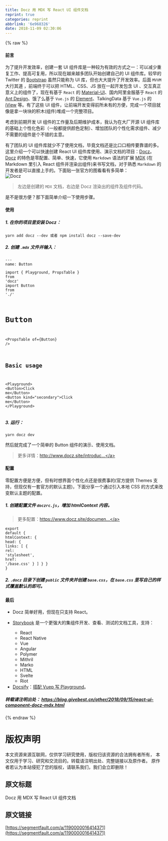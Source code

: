 ```yaml
---
title: Docz 用 MDX 写 React UI 组件文档
reprint: true
categories: reprint
abbrlink: '6e968326'
date: 2018-11-09 02:30:06
---
```


{% raw %}
<h4>&#x524D;&#x8A00;</h4><p>&#x4E3A;&#x4E86;&#x63D0;&#x5347;&#x5F00;&#x53D1;&#x6548;&#x7387;&#xFF0C;&#x521B;&#x5EFA;&#x4E00;&#x5957; UI &#x7EC4;&#x4EF6;&#x5E93;&#x662F;&#x4E00;&#x79CD;&#x8F83;&#x4E3A;&#x6709;&#x6548;&#x7684;&#x65B9;&#x5F0F;&#x4E4B;&#x4E00;&#xFF1A;&#x53EF;&#x4EE5;&#x51CF;&#x5C11;&#x91CD;&#x590D;&#x5DE5;&#x4F5C;&#x3001;&#x63D0;&#x9AD8;&#x53EF;&#x590D;&#x7528;&#xFF0C;&#x6240;&#x4EE5;&#x73B0;&#x5728;&#x8D8A;&#x6765;&#x8D8A;&#x591A;&#x56E2;&#x961F;&#x5F00;&#x59CB;&#x521B;&#x5EFA;&#x81EA;&#x5DF1;&#x7684; UI &#x7EC4;&#x4EF6;&#x5E93;&#x3002;&#x8F83;&#x65E9;&#x7684; Twitter &#x7684; <a href="http://getbootstrap.com/" rel="nofollow noreferrer" target="_blank">Bootstrap</a> &#x867D;&#x7136;&#x53EA;&#x80FD;&#x79F0;&#x4E3A; UI &#x5E93;&#xFF0C;&#x4F46;&#x4E5F;&#x5927;&#x5927;&#x63D0;&#x5347;&#x4E86;&#x5F00;&#x53D1;&#x6548;&#x7387;&#x3002;&#x540E;&#x9762; <code>MVVM</code> &#x5927;&#x884C;&#x5176;&#x9053; &#xFF0C;&#x524D;&#x7AEF;&#x7EC8;&#x4E8E;&#x53EF;&#x4EE5;&#x628A; HTML&#x3001;CSS&#x3001;JS &#x653E;&#x5728;&#x4E00;&#x8D77;&#x5F00;&#x53D1;&#x5305;&#x542B; UI &#x3001;&#x4EA4;&#x4E92;&#x771F;&#x6B63;&#x610F;&#x4E49;&#x4E0A;&#x7684;&#x7EC4;&#x4EF6;&#x4E86;&#xFF0C;&#x73B0;&#x5728;&#x6709;&#x57FA;&#x4E8E; <code>React</code> &#x7684; <a href="https://material-ui.com/demos/app-bar/" rel="nofollow noreferrer" target="_blank">Material-UI</a>&#x3001;&#x56FD;&#x5185;&#x963F;&#x91CC;&#x91D1;&#x670D;&#x57FA;&#x4E8E; <code>React</code> &#x7684; <a href="https://ant.design/docs/react/introduce-cn" rel="nofollow noreferrer" target="_blank">Ant Design</a>&#x3001;&#x997F;&#x4E86;&#x4E48;&#x57FA;&#x4E8E; <code>Vue.js</code> &#x7684; <a href="https://element.eleme.io/" rel="nofollow noreferrer" target="_blank">Element</a>&#x3001;TalkingData &#x57FA;&#x4E8E; <code>Vue.js</code> &#x7684; <a href="https://iviewui.com/" rel="nofollow noreferrer" target="_blank">iView</a> &#x7B49;&#x3002;&#x6709;&#x4E86;&#x8FD9;&#x4E9B; UI &#x7EC4;&#x4EF6;&#xFF0C;&#x8BA9;&#x524D;&#x7AEF;&#x5F00;&#x53D1;&#x53D8;&#x5F97;&#x524D;&#x6240;&#x672A;&#x6709;&#x7684;&#x65B9;&#x4FBF;&#xFF0C;&#x5B8C;&#x6210;&#x4E00;&#x4E2A;&#x9879;&#x76EE;&#x5C31;&#x50CF;&#x662F;&#x62FF;&#x4E00;&#x5757;&#x5757;&#x7684;&#x79EF;&#x6728;(&#x7EC4;&#x4EF6;)&#x5806;&#x6210;&#x4E00;&#x4E2A;&#x5B8C;&#x6574;&#x9879;&#x76EE;&#x3002;</p><p>&#x8003;&#x8651;&#x5230;&#x524D;&#x671F;&#x5F00;&#x53D1; UI &#x7EC4;&#x4EF6;&#x7684;&#x5DE5;&#x4F5C;&#x91CF;&#x53CA;&#x540E;&#x671F;&#x7EF4;&#x62A4;&#x6210;&#x672C;&#xFF0C;&#x6211;&#x8BA4;&#x4E3A;&#x5728;&#x5927;&#x5382;&#x5F00;&#x6E90; UI &#x7EC4;&#x4EF6;&#x5E93;&#x7684;&#x57FA;&#x7840;&#x4E0A;&#x4E2A;&#x6027;&#x5316;&#x8272;&#x5F69;&#xFF08;&#x4E00;&#x822C;&#x90FD;&#x63D0;&#x4F9B;&#x989C;&#x8272;&#x5B9A;&#x5236;&#xFF09;&#x3001;&#x589E;&#x52A0;&#x56E2;&#x961F;&#x7684;&#x4E2A;&#x6027;&#x5316;&#x9700;&#x6C42;&#x7EC4;&#x4EF6;&#x3001;&#x51CF;&#x5C11;&#x4E0D;&#x9700;&#x8981;&#x7684;&#x7EC4;&#x4EF6;&#x662F;&#x4E2A;&#x4E0D;&#x9519;&#x7684;&#x4E3B;&#x610F;&#x3002;</p><p>&#x6709;&#x4E86;&#x56E2;&#x961F;&#x7684; UI &#x7EC4;&#x4EF6;&#x5E93;&#x5C31;&#x5C11;&#x4E0D;&#x4E86;&#x4F7F;&#x7528;&#x6587;&#x6863;&#xFF0C;&#x6BD5;&#x7ADF;&#x6587;&#x6863;&#x8FD8;&#x662F;&#x6BD4;&#x53E3;&#x53E3;&#x76F8;&#x4F20;&#x8981;&#x9760;&#x8C31;&#x7684;&#x591A;&#x3002;&#x8FD9;&#x91CC;&#x4ECB;&#x7ECD;&#x4E00;&#x4E2A;&#x53EF;&#x4EE5;&#x5FEB;&#x901F;&#x521B;&#x5EFA; React UI &#x7EC4;&#x4EF6;&#x5E93;&#x4F7F;&#x7528;&#x3001;&#x6F14;&#x793A;&#x6587;&#x6863;&#x7684;&#x9879;&#x76EE;&#xFF1A;<a href="https://github.com/pedronauck/docz" rel="nofollow noreferrer" target="_blank">Docz</a>&#x3002;<a href="https://github.com/pedronauck/docz" rel="nofollow noreferrer" target="_blank">Docz</a> &#x7684;&#x7279;&#x8272;&#x662F;&#x96F6;&#x914D;&#x7F6E;&#x3001;&#x7B80;&#x5355;&#x3001;&#x5FEB;&#x901F;&#xFF0C;&#x5B83;&#x4F7F;&#x7528; <code>Markdown</code> &#x8BED;&#x6CD5;&#x7684;&#x6269;&#x5C55; <a href="https://github.com/mdx-js/mdx" rel="nofollow noreferrer" target="_blank">MDX</a> (&#x5728; Markdown &#x91CC;&#x5F15;&#x5165; React &#x7EC4;&#x4EF6;&#x5E76;&#x6E32;&#x67D3;&#x51FA;&#x7EC4;&#x4EF6;)&#x6765;&#x4E66;&#x5199;&#x6587;&#x6863;&#xFF0C;&#x5BF9;&#x4E8E;&#x719F;&#x6089; <code>Markdown</code> &#x7684;&#x5F00;&#x53D1;&#x8005;&#x662F;&#x53EF;&#x4EE5;&#x76F4;&#x63A5;&#x4E0A;&#x624B;&#x7684;&#x3002;&#x4E0B;&#x9762;&#x8D34;&#x4E00;&#x5F20;&#x5B98;&#x65B9;&#x7684;&#x56FE;&#x770B;&#x770B;&#x6709;&#x591A;&#x7B80;&#x5355;&#xFF1A;<br><span class="img-wrap"><img data-src="/img/remote/1460000016414374?w=1634&amp;h=938" src="https://static.alili.tech/img/remote/1460000016414374?w=1634&amp;h=938" alt="Docz" title="Docz" style="cursor:pointer;display:inline"></span></p><blockquote>&#x5DE6;&#x8FB9;&#x662F;&#x521B;&#x5EFA;&#x7684; <code>MDX</code> &#x6587;&#x6863;&#xFF0C;&#x53F3;&#x8FB9;&#x662F; Docz &#x6E32;&#x67D3;&#x51FA;&#x7684;&#x7EC4;&#x4EF6;&#x53CA;&#x7EC4;&#x4EF6;&#x4EE3;&#x7801;&#x3002;</blockquote><p>&#x662F;&#x4E0D;&#x662F;&#x5F88;&#x65B9;&#x4FBF;&#xFF1F;&#x90A3;&#x4E0B;&#x9762;&#x7B80;&#x5355;&#x4ECB;&#x7ECD;&#x4E00;&#x4E0B;&#x4F7F;&#x7528;&#x6B65;&#x9AA4;&#x3002;</p><h4>&#x4F7F;&#x7528;</h4><h5>1. &#x5728;&#x4F60;&#x7684;&#x9879;&#x76EE;&#x91CC;&#x5B89;&#x88C5; Docz&#xFF1A;</h5><div class="widget-codetool" style="display:none"><div class="widget-codetool--inner"><span class="selectCode code-tool" data-toggle="tooltip" data-placement="top" title="" data-original-title="&#x5168;&#x9009;"></span> <span type="button" class="copyCode code-tool" data-toggle="tooltip" data-placement="top" data-clipboard-text="yarn add docz --dev &#x6216;&#x8005; npm install docz --save-dev" title="" data-original-title="&#x590D;&#x5236;"></span> <span type="button" class="saveToNote code-tool" data-toggle="tooltip" data-placement="top" title="" data-original-title="&#x653E;&#x8FDB;&#x7B14;&#x8BB0;"></span></div></div><pre class="hljs q"><code style="word-break:break-word;white-space:initial">yarn add docz --<span class="hljs-built_in">dev</span> &#x6216;&#x8005; npm install docz --<span class="hljs-built_in">save</span>-<span class="hljs-built_in">dev</span></code></pre><h5>2. &#x521B;&#x5EFA; <code>.mdx</code> &#x6587;&#x4EF6;&#x5E76;&#x8F93;&#x5165;&#xFF1A;</h5><div class="widget-codetool" style="display:none"><div class="widget-codetool--inner"><span class="selectCode code-tool" data-toggle="tooltip" data-placement="top" title="" data-original-title="&#x5168;&#x9009;"></span> <span type="button" class="copyCode code-tool" data-toggle="tooltip" data-placement="top" data-clipboard-text="---
name: Button
---

import { Playground, PropsTable } from &apos;docz&apos;
import Button from &apos;./&apos;

# Button

&lt;PropsTable of={Button} /&gt;

## Basic usage

&lt;Playground&gt;
 &lt;Button&gt;Click me&lt;/Button&gt;
 &lt;Button kind=&quot;secondary&quot;&gt;Click me&lt;/Button&gt;
&lt;/Playground&gt;" title="" data-original-title="&#x590D;&#x5236;"></span> <span type="button" class="saveToNote code-tool" data-toggle="tooltip" data-placement="top" title="" data-original-title="&#x653E;&#x8FDB;&#x7B14;&#x8BB0;"></span></div></div><pre class="javascript hljs"><code class="js">---
name: Button
---

<span class="hljs-keyword">import</span> { Playground, PropsTable } <span class="hljs-keyword">from</span> <span class="hljs-string">&apos;docz&apos;</span>
<span class="hljs-keyword">import</span> Button <span class="hljs-keyword">from</span> <span class="hljs-string">&apos;./&apos;</span>

# Button

&lt;PropsTable <span class="hljs-keyword">of</span>={Button} /&gt;

## Basic usage

&lt;Playground&gt;
 <span class="xml"><span class="hljs-tag">&lt;<span class="hljs-name">Button</span>&gt;</span>Click me<span class="hljs-tag">&lt;/<span class="hljs-name">Button</span>&gt;</span></span>
 &lt;Button kind=<span class="hljs-string">&quot;secondary&quot;</span>&gt;Click me&lt;<span class="hljs-regexp">/Button&gt;
&lt;/</span>Playground&gt;</code></pre><h5>3. &#x8FD0;&#x884C;&#xFF1A;</h5><div class="widget-codetool" style="display:none"><div class="widget-codetool--inner"><span class="selectCode code-tool" data-toggle="tooltip" data-placement="top" title="" data-original-title="&#x5168;&#x9009;"></span> <span type="button" class="copyCode code-tool" data-toggle="tooltip" data-placement="top" data-clipboard-text="yarn docz dev" title="" data-original-title="&#x590D;&#x5236;"></span> <span type="button" class="saveToNote code-tool" data-toggle="tooltip" data-placement="top" title="" data-original-title="&#x653E;&#x8FDB;&#x7B14;&#x8BB0;"></span></div></div><pre class="hljs ebnf"><code style="word-break:break-word;white-space:initial"><span class="hljs-attribute">yarn docz dev</span></code></pre><p>&#x7136;&#x540E;&#x5C31;&#x5B8C;&#x6210;&#x4E86;&#x4E00;&#x4E2A;&#x7B80;&#x5355;&#x7684; Button &#x7EC4;&#x4EF6;&#x7684;&#x6F14;&#x793A;&#x3001;&#x4F7F;&#x7528;&#x6587;&#x6863;&#x3002;<br><span class="img-wrap"><img data-src="/img/remote/1460000016414375" src="https://static.alili.tech/img/remote/1460000016414375" alt="" title="" style="cursor:pointer;display:inline"></span></p><blockquote>&#x66F4;&#x591A;&#x8BE6;&#x60C5;&#xFF1A;<a href="http://www.docz.site/introduction/getting-started" rel="nofollow noreferrer" target="_blank">http://www.docz.site/introduc...</a></blockquote><h4>&#x914D;&#x7F6E;</h4><p>&#x96F6;&#x914D;&#x7F6E;&#x65B9;&#x4FBF;&#x662F;&#x65B9;&#x4FBF;&#xFF0C;&#x4F46;&#x6709;&#x65F6;&#x60F3;&#x754C;&#x9762;&#x4E2A;&#x6027;&#x5316;&#x70B9;&#x8FD8;&#x662F;&#x5F88;&#x8D39;&#x4E8B;&#x7684;(&#x5B98;&#x65B9;&#x63D0;&#x4F9B; Themes &#x652F;&#x6301;&#xFF0C;&#x4F46;&#x73B0;&#x4EC5;&#x6709;&#x4E00;&#x5957;&#x5B98;&#x65B9;&#x7684;&#x9ED8;&#x8BA4;&#x4E3B;&#x9898;)&#xFF0C;&#x4E0B;&#x9762;&#x5206;&#x4EAB;&#x4E00;&#x4E2A;&#x901A;&#x8FC7;&#x5F15;&#x5165;&#x672C;&#x5730; CSS &#x7684;&#x65B9;&#x5F0F;&#x6765;&#x6539;&#x53D8;&#x9ED8;&#x8BA4;&#x4E3B;&#x9898;&#x7684;&#x914D;&#x7F6E;&#x3002;</p><h5>1. &#x521B;&#x5EFA;&#x914D;&#x7F6E;&#x6587;&#x4EF6; <code>doczrc.js</code>&#xFF0C;&#x589E;&#x52A0; htmlContext &#x5185;&#x5BB9;&#x3002;</h5><blockquote>&#x66F4;&#x591A;&#x914D;&#x7F6E;&#xFF1A;<a href="https://www.docz.site/documentation/project-configuration" rel="nofollow noreferrer" target="_blank">https://www.docz.site/documen...</a></blockquote><div class="widget-codetool" style="display:none"><div class="widget-codetool--inner"><span class="selectCode code-tool" data-toggle="tooltip" data-placement="top" title="" data-original-title="&#x5168;&#x9009;"></span> <span type="button" class="copyCode code-tool" data-toggle="tooltip" data-placement="top" data-clipboard-text="export default {
  htmlContext: {
    head: {
      links: [
        { rel: &apos;stylesheet&apos;, href: &apos;/base.css&apos; }
      ]
    }
  }
}" title="" data-original-title="&#x590D;&#x5236;"></span> <span type="button" class="saveToNote code-tool" data-toggle="tooltip" data-placement="top" title="" data-original-title="&#x653E;&#x8FDB;&#x7B14;&#x8BB0;"></span></div></div><pre class="hljs less"><code><span class="hljs-selector-tag">export</span> <span class="hljs-selector-tag">default</span> {
  <span class="hljs-attribute">htmlContext</span>: {
    <span class="hljs-attribute">head</span>: {
      <span class="hljs-attribute">links</span>: [
        { <span class="hljs-attribute">rel</span>: <span class="hljs-string">&apos;stylesheet&apos;</span>, <span class="hljs-attribute">href</span>: <span class="hljs-string">&apos;/base.css&apos;</span> }
      ]
    }
  }
}</code></pre><h5>2. <code>.docz</code> &#x76EE;&#x5F55;&#x4E0B;&#x521B;&#x5EFA; <code>public</code> &#x6587;&#x4EF6;&#x5939;&#x5E76;&#x521B;&#x5EFA; <code>base.css</code>&#xFF0C;&#x5728; <code>base.css</code> &#x91CC;&#x5199;&#x81EA;&#x5DF1;&#x7684;&#x6837;&#x5F0F;&#x8986;&#x76D6;&#x9ED8;&#x8BA4;&#x7684;&#x5373;&#x53EF;&#x3002;</h5><h4>&#x6700;&#x540E;</h4><ul><li>Docz &#x7B80;&#x5355;&#x597D;&#x7528;&#xFF0C;&#x4F46;&#x73B0;&#x5728;&#x53EA;&#x652F;&#x6301; React&#x3002;</li><li><p><a href="https://github.com/storybooks/storybook" rel="nofollow noreferrer" target="_blank">Storybook</a> &#x662F;&#x4E00;&#x4E2A;&#x66F4;&#x5F3A;&#x5927;&#x7684;&#x96C6;&#x7EC4;&#x4EF6;&#x5F00;&#x53D1;&#x3001;&#x67E5;&#x770B;&#x3001;&#x6D4B;&#x8BD5;&#x7684;&#x6587;&#x6863;&#x5DE5;&#x5177;&#xFF0C;&#x652F;&#x6301;&#xFF1A;</p><ul><li>React</li><li>React Native</li><li>Vue</li><li>Angular</li><li>Polymer</li><li>Mithril</li><li>Marko</li><li>HTML</li><li>Svelte</li><li>Riot</li></ul></li><li><a href="https://github.com/docsifyjs/docsify" rel="nofollow noreferrer" target="_blank">Docsify</a>&#xFF1A;<a href="https://docsify.js.org/#/zh-cn/vue?id=%E6%90%AD%E9%85%8D-vuep-%E5%86%99-playground" rel="nofollow noreferrer" target="_blank">&#x642D;&#x914D; Vuep &#x5199; Playground</a>&#x3002;</li></ul><h5>&#x8F6C;&#x8F7D;&#x8BF7;&#x6CE8;&#x660E;&#x51FA;&#x5904;&#xFF1A; <a href="https://blog.givebest.cn/other/2018/09/15/react-ui-component-docz-mdx.html" rel="nofollow noreferrer" target="_blank">https://blog.givebest.cn/other/2018/09/15/react-ui-component-docz-mdx.html</a></h5>
{% endraw %}

# 版权声明
本文资源来源互联网，仅供学习研究使用，版权归该资源的合法拥有者所有，
本文仅用于学习、研究和交流目的。转载请注明出处、完整链接以及原作者。
原作者若认为本站侵犯了您的版权，请联系我们，我们会立即删除！

## 原文标题
Docz 用 MDX 写 React UI 组件文档

## 原文链接
[https://segmentfault.com/a/1190000016414371](https://segmentfault.com/a/1190000016414371)

